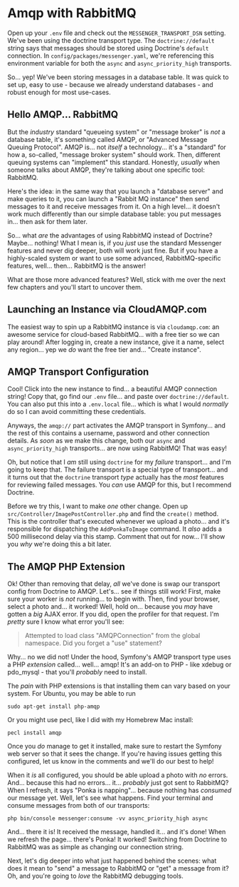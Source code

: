 # Amqp with RabbitMQ

Open up your `.env` file and check out the `MESSENGER_TRANSPORT_DSN` setting.
We've been using the doctrine transport type. The `doctrine://default` string
says that messages should be stored using Doctrine's `default` connection. In
`config/packages/messenger.yaml`, we're referencing this environment variable
for both the `async` and `async_priority_high` transports.

So... yep! We've been storing messages in a database table. It was quick to set
up, easy to use - because we already understand databases - and robust enough
for most use-cases.

## Hello AMQP... RabbitMQ

But the *industry* standard "queueing system" or "message broker" is *not* a
database table, it's something called AMQP, or "Advanced Message Queuing Protocol".
AMQP is... not *itself* a technology... it's a "standard" for how a, so-called,
"message broker system" should work. Then, different queuing systems can
"implement" this standard. Honestly, *usually* when someone talks about AMQP,
they're talking about one specific tool: RabbitMQ.

Here's the idea: in the same way that you launch a "database server" and make
queries to it, you can launch a "Rabbit MQ instance" then send messages to it
and receive messages from it. On a high level... it doesn't work much differently
than our simple database table: you put messages in... then ask for them later.

So... what *are* the advantages of using RabbitMQ instead of Doctrine? Maybe...
nothing! What I mean is, if you *just* use the standard Messenger features and
never dig deeper, both will work just fine. But if you have a highly-scaled system
or want to use some advanced, RabbitMQ-specific features, well... then... RabbitMQ
is the answer!

What are those more advanced features? Well, stick with me over the next few chapters
and you'll start to uncover them.

## Launching an Instance via CloudAMQP.com

The easiest way to spin up a RabbitMQ instance is via `cloudamqp.com`: an awesome
service for cloud-based RabbitMQ... with a free tier so we can play around! After
logging in, create a new instance, give it a name, select any region... yep we
*do* want the free tier and... "Create instance".

## AMQP Transport Configuration

Cool! Click into the new instance to find... a beautiful AMQP connection string!
Copy that, go find our `.env` file... and paste over `doctrine://default`. You
can also put this into a `.env.local` file... which is what I would *normally*
do so I can avoid committing these credentials.

Anyways, the `amqp://` part activates the AMQP transport in Symfony... and the
rest of this contains a username, password and other connection details.
As *soon* as we make this change, both our `async` and `async_priority_high`
transports... are now using RabbitMQ! That was easy!

Oh, but notice that I *am* still using `doctrine` for my *failure* transport...
and I'm going to keep that. The failure transport is a special type of transport...
and it turns out that the `doctrine` transport *type* actually has the *most*
features for reviewing failed messages. You *can* use AMQP for this, but I recommend
Doctrine.

Before we try this, I want to make *one* other change. Open up
`src/Controller/ImagePostController.php` and find the `create()` method. This is
the controller that's executed whenever we upload a photo... and it's responsible
for dispatching the `AddPonkaToImage` command. It *also* adds a 500 millisecond
delay via this stamp. Comment that out for now... I'll show you *why* we're doing
this a bit later.

## The AMQP PHP Extension

Ok! Other than removing that delay, *all* we've done is swap our transport config
from Doctrine to AMQP. Let's... see if things still work! First, make sure your
worker is *not* running... to begin with. Then, find your browser, select a photo
and... it worked! Well, hold on... because you *may* have gotten a *big* AJAX
error. If you did, open the profiler for that request. I'm *pretty* sure I know
what error you'll see:

> Attempted to load class "AMQPConnection" from the global namespace.
> Did you forget a "use" statement?

Why... no we did not! Under the hood, Symfony's AMQP transport type uses a PHP
*extension* called... well... amqp! It's an add-on to PHP - like xdebug or
pdo_mysql - that you'll *probably* need to install.

The *pain* with PHP extensions is that installing them can vary based on your
system. For Ubuntu, you may be able to run

```terminal
sudo apt-get install php-amqp
```

Or you might use pecl, like I did with my Homebrew Mac install:

```terminal
pecl install amqp
```

Once you *do* manage to get it installed, make sure to restart the Symfony web
server so that it sees the change. If you're having issues getting this configured,
let us know in the comments and we'll do our best to help!

When it *is* all configured, you should be able upload a photo with *no* errors.
And... because this had no errors... it... *probably* just got sent to RabbitMQ?
When I refresh, it says "Ponka is napping"... because nothing has *consumed* our
message yet. Well, let's see what happens. Find your terminal and consume messages
from both of our transports:

```terminal
php bin/console messenger:consume -vv async_priority_high async
```

And... there it is! It received the message, handled it... and it's done! When
we refresh the page... there's Ponka! It worked! Switching from Doctrine to RabbitMQ
was as simple as changing our connection string.

Next, let's dig deeper into what just happened behind the scenes: what does it
mean to "send" a message to RabbitMQ or "get" a message from it? Oh, and you're
going to *love* the RabbitMQ debugging tools.
